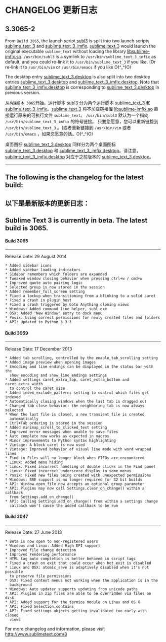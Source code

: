 CHANGELOG 更新日志
==========

3.3065-2
----------

From `Build 3065`, the launch script [subl3][1] is split into two launch scripts
[sublime_text_3][2] and [sublime_text_3_imfix][3].
[sublime_text_3][2] would launch the original executable `sublime_text`
without loading the library [libsublime-imfix.so][4].
`/usr/bin/subl3` is a symlink to `/usr/bin/sublime_text_3_imfix` as default,
and you could re-link it to `/usr/bin/sublime_text_3` if you like. (Or re-link
it to `/usr/bin/vim` or `/usr/bin/emacs` if you like O(^_^)O)

The desktop entry [sublime_text_3.desktop][5] is also split into two desktop
entries [sublime_text_3.desktop][6] and [sublime_text_3_imfix.desktop][7]. Note
that [sublime_text_3_imfix.desktop][7] is corresponding to
[sublime_text_3.desktop][5] in previous version.

从`构建版本 3065`开始，运行脚本 [subl3][1] 分为两个运行脚本 [sublime_text_3][2]
和 [sublime_text_3_imfix][3]。[sublime_text_3][2] 将不加载链接库
[libsublime-imfix.so][4] 直接运行原来的可执行文件 `sublime_text`。
`/usr/bin/subl3` 默认为一个指向 `/usr/bin/sublime_text_3_imfix` 的符号链接。
只要您愿意，您可以重新链接到 `/usr/bin/sublime_text_3` 。(或者重新链接到
`/usr/bin/vim` 或者 `/usr/bin/emacs` ，如果您愿意的话。O(^_^)O)

桌面图标 [sublime_text_3.desktop][5] 同样分为两个桌面图标 [sublime_text_3.desktop][6]
和 [sublime_text_3_imfix.desktop][7]。请注意，[sublime_text_3_imfix.desktop][7]
对应于之前版本的 [sublime_text_3.desktop][5]。

----------

## The following is the changelog for the latest build:
## 以下是最新版本的更新日志：

Sublime Text 3 is currently in beta. The latest build is 3065.
----------

#### Build 3065
----------
Release Date: 29 August 2014

    * Added sidebar icons
    * Added sidebar loading indicators
    * Sidebar remembers which folders are expanded
    * Tweaked window closing behavior when pressing ctrl+w / cmd+w
    * Improved quote auto pairing logic
    * Selected group is now stored in the session
    * Added remember_full_screen setting
    * Fixed a lockup when transitioning from a blinking to a solid caret
    * Fixed a crash in plugin_host
    * Fixed a crash triggered by Goto Anything cloning views
    * Windows: Added command line helper, subl.exe
    * OSX: Added 'New Window' entry to dock menu
    * Posix: Using correct permissions for newly created files and folders
    * API: Updated to Python 3.3.3

#### Build 3059
----------
Release Date: 17 December 2013

    * Added tab scrolling, controlled by the enable_tab_scrolling setting
    * Added image preview when opening images
    * Encoding and line endings can be displayed in the status bar with the
      show_encoding and show_line_endings settings
    * Added settings caret_extra_top, caret_extra_bottom and caret_extra_width
      to control the caret size
    * Added index_exclude_patterns setting to control which files get indexed
    * Automatically closing windows when the last tab is dragged out
    * Changed tab close behavior: the neighboring tab is now always selected
    * When the last file is closed, a new transient file is created
      automatically
    * Ctrl+Tab ordering is stored in the session
    * Added minimap_scroll_to_clicked_text setting
    * Improved error messages when unable to save files
    * Auto complete now works as expected in macros
    * Minor improvements to Python syntax highlighting
    * Vintage: A block caret is now used
    * Vintage: Improved behavior of visual line mode with word wrapped lines
    * Find in Files will no longer block when FIFOs are encountered
    * Linux: Added menu hiding
    * Linux: Fixed incorrect handling of double clicks in the Find panel
    * Linux: Fixed incorrect underscore display in some menus
    * Posix: Fixed new files being created with unexpected permissions
    * Windows: SSE support is no longer required for 32 bit builds
    * API: Window.open_file now accepts an optional group parameter
    * API: Plugins may now call Settings.clear_on_change() within a callback
      from Settings.add_on_change()
    * API: Calling Settings.add_on_change() from within a settings change
      callback won't cause the added callback to be run

#### Build 3047
----------
Release Date: 27 June 2013

    * Beta is now open to non-registered users
    * Windows and Linux: Added High DPI support
    * Improved file change detection
    * Improved rendering performance
    * HTML tag auto completion is better behaved in script tags
    * Fixed a crash on exit that could occur when hot_exit is disabled
    * Linux and OSX: atomic_save is adaptively disabled when it's not possible
      to preserve file permissions
    * OSX: Fixed context menus not working when the application is in the
      background
    * Windows: Auto updater supports updating from unicode paths
    * API: Plugins in zip files are able to be overridden via files on disk
    * API: Added support for the termios module on Linux and OS X
    * API: Fixed Selection.contains
    * API: Fixed settings objects getting invalidated too early with cloned
      views

For more changelog and information, please visit http://www.sublimetext.com/3

[1]: https://github.com/Firef0x/AUR-Firef0x/blob/75afa8662d4185afd15cdbbab0c8418a39e85b20/aur/sublime-text-dev-imfix/subl3
[2]: https://github.com/Firef0x/AUR-Firef0x/blob/master/aur/sublime-text-dev-imfix/sublime_text_3.sh
[3]: https://github.com/Firef0x/AUR-Firef0x/blob/master/aur/sublime-text-dev-imfix/sublime_text_3_imfix.sh
[4]: https://github.com/Firef0x/SublimeText-zh-CN/blob/master/dist/x86_64/libsublime-imfix.so
[5]: https://github.com/Firef0x/AUR-Firef0x/blob/377934551a2476668ddc41e4e074f14c2e98294d/aur/sublime-text-dev-imfix/sublime_text_3.desktop
[6]: https://github.com/Firef0x/AUR-Firef0x/blob/master/aur/sublime-text-dev-imfix/sublime_text_3.desktop
[7]: https://github.com/Firef0x/AUR-Firef0x/blob/master/aur/sublime-text-dev-imfix/sublime_text_3_imfix.desktop
